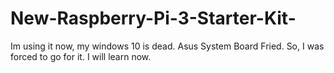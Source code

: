 # New-Raspberry-Pi-3-Starter-Kit-
Im using it now, my windows 10 is dead. Asus System Board Fried. So, I was forced to go for it. I will learn now.
